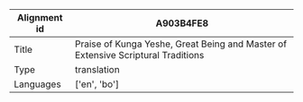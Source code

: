 |Alignment id | A903B4FE8
| --- | --- 
|Title | Praise of Kunga Yeshe, Great Being and Master of Extensive Scriptural Traditions 
|Type | translation
|Languages | ['en', 'bo']